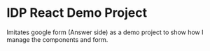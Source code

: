 # IDP React Demo Project

Imitates google form (Answer side) as a demo project to show how I manage the components and form.
